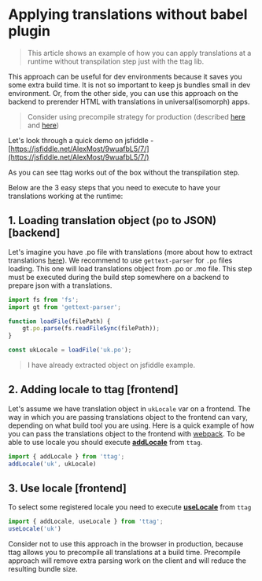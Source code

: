 # Applying translations without babel plugin
> This article shows an example of how you can apply translations
at a runtime without transpilation step just with the ttag lib.

This approach can be useful for dev environments because it
saves you some extra build time. It is not so important to keep
js bundles small in dev environment. Or, from the other side, you can
use this approach on the backend to prerender HTML with translations in
universal(isomorph) apps.

> Consider using precompile strategy for production (described [here](localization-with-webpack-and-ttag.md) and [here](quick-start.md))

Let's look through a quick demo on jsfiddle - [https://jsfiddle.net/AlexMost/9wuafbL5/7/](https://jsfiddle.net/AlexMost/9wuafbL5/7/)

As you can see ttag works out of the box without the transpilation step.

Below are the 3 easy steps that you need to execute to have your translations working at
the runtime:

## 1. Loading translation object (po to JSON) [backend]
Let's imagine you have .po file with translations (more about how to extract translations
[here](quick-start.md#step-4-extracting-translations-to-pot-file)).
We recommend to use `gettext-parser` for `.po` files loading. This one will load translations object
from .po or .mo file. This step must be executed during the build
step somewhere on a backend to prepare json with a translations.

```js
import fs from 'fs';
import gt from 'gettext-parser';

function loadFile(filePath) {
    gt.po.parse(fs.readFileSync(filePath));
}

const ukLocale = loadFile('uk.po');
```

> I have already extracted object on jsfiddle example.

## 2. Adding locale to ttag [frontend]
Let's assume we have translation object in `ukLocale` var on a frontend.
The way in which you are passing translations object to the frontend can
vary, depending on what build tool you are using. Here is a quick example of how
you can pass the translations object to the frontend with [webpack](https://github.com/ttag/webpack-demo/blob/master/webpack-no-transpile.config.js#L34).
To be able to use locale you should execute **[addLocale](configuration-ttag-lib.md#addlocale-string-locale-object-data-bool-replacevariablesnames)** from `ttag`.

```js
import { addLocale } from 'ttag';
addLocale('uk', ukLocale)
```

## 3. Use locale [frontend]

To select some registered locale you need to execute **[useLocale](configuration-ttag-lib.md#uselocale-string-locale)** from `ttag`
 ```js
import { addLocale, useLocale } from 'ttag';
useLocale('uk')
```

Consider not to use this approach in the browser in production, because ttag allows
you to precompile all translations at a build time. Precompile approach will remove extra parsing
work on the client and will reduce the resulting bundle size.
